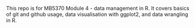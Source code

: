 This repo is for MB5370 Module 4 - data management in R.  It covers basics of git and github usage, data visualisation with ggplot2, and data wrangling in R.

